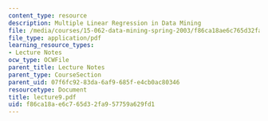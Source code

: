 ```yaml
---
content_type: resource
description: Multiple Linear Regression in Data Mining
file: /media/courses/15-062-data-mining-spring-2003/f86ca18ae6c765d32fa957759a629fd1_lecture9.pdf
file_type: application/pdf
learning_resource_types:
- Lecture Notes
ocw_type: OCWFile
parent_title: Lecture Notes
parent_type: CourseSection
parent_uid: 07f6fc92-83da-6af9-685f-e4cb0ac80346
resourcetype: Document
title: lecture9.pdf
uid: f86ca18a-e6c7-65d3-2fa9-57759a629fd1
---
```

